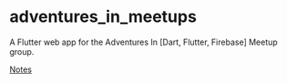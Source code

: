 # adventures_in_meetups

A Flutter web app for the Adventures In [Dart, Flutter, Firebase] Meetup group.

[Notes](https://docs.google.com/document/d/1M3jSaD6v0GxtUofH-YUhswVG6Kvv-C-4mBad36_cijM/edit?usp=sharing)
